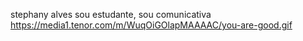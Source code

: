 stephany alves
sou estudante, sou comunicativa
https://media1.tenor.com/m/WuqOiGOlapMAAAAC/you-are-good.gif
